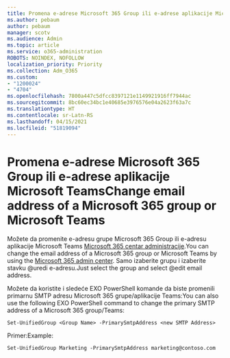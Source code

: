 ```yaml
---
title: Promena e-adrese Microsoft 365 Group ili e-adrese aplikacije Microsoft Teams
ms.author: pebaum
author: pebaum
manager: scotv
ms.audience: Admin
ms.topic: article
ms.service: o365-administration
ROBOTS: NOINDEX, NOFOLLOW
localization_priority: Priority
ms.collection: Adm_O365
ms.custom:
- "1200024"
- "4704"
ms.openlocfilehash: 7800a447c5dfcc8397121e1149921916ff7944ac
ms.sourcegitcommit: 8bc60ec34bc1e40685e3976576e04a2623f63a7c
ms.translationtype: HT
ms.contentlocale: sr-Latn-RS
ms.lasthandoff: 04/15/2021
ms.locfileid: "51819094"
---
```

# <a name="change-email-address-of-a-microsoft-365-group-or-microsoft-teams"></a><span data-ttu-id="a4642-102">Promena e-adrese Microsoft 365 Group ili e-adrese aplikacije Microsoft Teams</span><span class="sxs-lookup"><span data-stu-id="a4642-102">Change email address of a Microsoft 365 group or Microsoft Teams</span></span>

<span data-ttu-id="a4642-103">Možete da promenite e-adresu grupe Microsoft 365 Group ili e-adresu aplikacije Microsoft Teams [Microsoft 365 centar administracije](https://admin.microsoft.com/).</span><span class="sxs-lookup"><span data-stu-id="a4642-103">You can change the email address of a Microsoft 365 group or Microsoft Teams by using the [Microsoft 365 admin center](https://admin.microsoft.com/).</span></span> <span data-ttu-id="a4642-104">Samo izaberite grupu i izaberite stavku @uredi e-adresu.</span><span class="sxs-lookup"><span data-stu-id="a4642-104">Just select the group and select @edit email address.</span></span>

<span data-ttu-id="a4642-105">Možete da koristite i sledeće EXO PowerShell komande da biste promenili primarnu SMTP adresu Microsoft 365 grupe/aplikacije Teams:</span><span class="sxs-lookup"><span data-stu-id="a4642-105">You can also use the following EXO PowerShell command to change the primary SMTP address of a Microsoft 365 group/Teams:</span></span>

`Set-UnifiedGroup <Group Name> -PrimarySmtpAddress <new SMTP Address>`

<span data-ttu-id="a4642-106">Primer:</span><span class="sxs-lookup"><span data-stu-id="a4642-106">Example:</span></span>

`Set-UnifiedGroup Marketing -PrimarySmtpAddress marketing@contoso.com`
